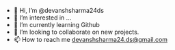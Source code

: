 - 👋 Hi, I’m @devanshsharma24ds
- 👀 I’m interested in ...
- 🌱 I’m currently learning Github
- 💞️ I’m looking to collaborate on new projects.
- 📫 How to reach me devanshsharma24.ds@gmail.com

<!---
devanshsharma24ds/devanshsharma24ds is a ✨ special ✨ repository because its `README.md` (this file) appears on your GitHub profile.
You can click the Preview link to take a look at your changes.
--->
